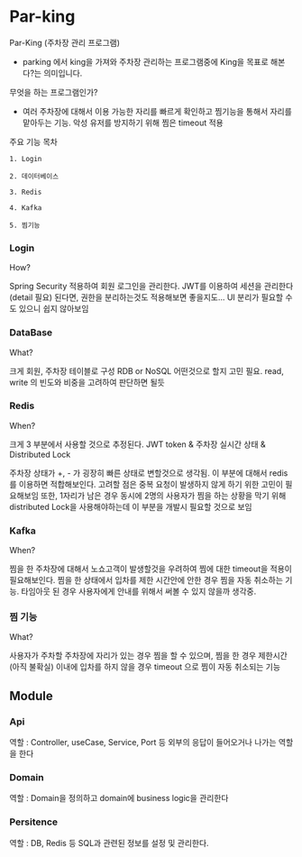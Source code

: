 # Par-king

Par-King (주차장 관리 프로그램)
- parking 에서 king을 가져와 주차장 관리하는 프로그램중에 King을 목표로 해본다?는 의미입니다.

무엇을 하는 프로그램인가?

- 여러 주차장에 대해서 이용 가능한 자리를 빠르게 확인하고 찜기능을 통해서 자리를 맡아두는 기능. 악성 유저를 방지하기 위해 찜은 timeout 적용

주요 기능 목차

    1. Login

    2. 데이터베이스

    3. Redis

    4. Kafka

    5. 찜기능


<h3>Login</h3>

How?

Spring Security 적용하여 회원 로그인을 관리한다.
JWT를 이용하여 세션을 관리한다 (detail 필요)
된다면, 권한을 분리하는것도 적용해보면 좋을지도... UI 분리가 필요할 수도 있으니 쉽지 않아보임

<h3>DataBase</h3>

What?

크게 회원, 주차장 테이블로 구성
RDB or NoSQL 어떤것으로 할지 고민 필요. read, write 의 빈도와 비중을 고려하여 판단하면 될듯

<h3>Redis</h3>

When?

크게 3 부분에서 사용할 것으로 추정된다. JWT token & 주차장 실시간 상태 & Distributed Lock

주차장 상태가 +, - 가 굉장히 빠른 상태로 변할것으로 생각됨. 이 부분에 대해서 redis를 이용하면 적합해보인다.
고려할 점은 중복 요청이 발생하지 않게 하기 위한 고민이 필요해보임
또한, 1자리가 남은 경우 동시에 2명의 사용자가 찜을 하는 상황을 막기 위해 distributed Lock을 사용해야하는데 이 부분을 개발시 필요할 것으로 보임

<h3>Kafka</h3>

When?

찜을 한 주차장에 대해서 노쇼고객이 발생할것을 우려하여 찜에 대한 timeout을 적용이 필요해보인다.
찜을 한 상태에서 입차를 제한 시간안에 안한 경우 찜을 자동 취소하는 기능.
타임아웃 된 경우 사용자에게 안내를 위해서 써볼 수 있지 않을까 생각중.

<h3>찜 기능</h3>

What?

사용자가 주차할 주차장에 자리가 있는 경우 찜을 할 수 있으며, 찜을 한 경우 제한시간(아직 불확실) 이내에 입차를 하지 않을 경우 timeout 으로
찜이 자동 취소되는 기능

<h2>Module</h2>

<h3>Api</h3>
역할 : Controller, useCase, Service, Port 등 외부의 응답이 들어오거나 나가는 역할을 한다

<h3>Domain</h3>
역할 : Domain을 정의하고 domain에 business logic을 관리한다

<h3>Persitence</h3>
역할 : DB, Redis 등 SQL과 관련된 정보를 설정 및 관리한다.